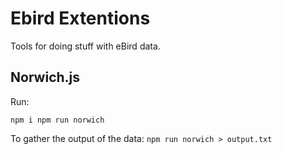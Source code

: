 # Ebird Extentions

Tools for doing stuff with eBird data.

## Norwich.js

Run:

`npm i
npm run norwich`

To gather the output of the data: `npm run norwich > output.txt`